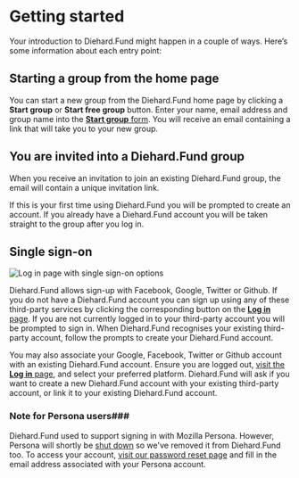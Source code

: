 # Getting started

Your introduction to Diehard.Fund might happen in a couple of ways. Here’s some information about each entry point:

## Starting a group from the home page

You can start a new group from the Diehard.Fund home page by clicking a **Start group** or **Start free group** button. Enter your name, email address and group name into the [**Start group** form](https://www.loomio.org/start_group "Opens in new tab"). You will receive an email containing a link that will take you to your new group.

## You are invited into a Diehard.Fund group

When you receive an invitation to join an existing Diehard.Fund group, the email will contain a unique invitation link.

If this is your first time using Diehard.Fund you will be prompted to create an account. If you already have a Diehard.Fund account you will be taken straight to the group after you log in.

## Single sign-on

<img class="screenshot" alt="Log in page with single sign-on options" src="log_in_page.png" />

Diehard.Fund allows sign-up with Facebook, Google, Twitter or Github. If you do not have a Diehard.Fund account you can sign up using any of these third-party services by clicking the corresponding button on the [**Log in** page](http://loomio.org/sign_in "Opens in new tab"). If you are not currently logged in to your third-party account you will be prompted to sign in. When Diehard.Fund recognises your existing third-party account, follow the prompts to create your Diehard.Fund account.

You may also associate your Google, Facebook, Twitter or Github account with an existing Diehard.Fund account. Ensure you are logged out, [visit the **Log in** page](https://www.loomio.org/users/sign_in "Opens in new tab"), and select your preferred platform. Diehard.Fund will ask if you want to create a new Diehard.Fund account with your existing third-party account, or link it to your existing Diehard.Fund account.

### Note for Persona users###

Diehard.Fund used to support signing in with Mozilla Persona. However, Persona will shortly be [shut down](http://www.pcworld.com/article/3021736/internet/mozilla-persona-login-system-to-shut-down-end-november.html "Article about the end of Mozilla Persona - Opens in new tab") so we've removed it from Diehard.Fund too. To access your account, [visit our password reset page](https://www.loomio.org/users/password/new "Opens in new tab") and fill in the email address associated with your Persona account.
